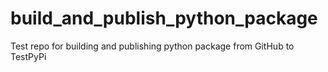 # build_and_publish_python_package
Test repo for building and publishing python package from GitHub to TestPyPi
